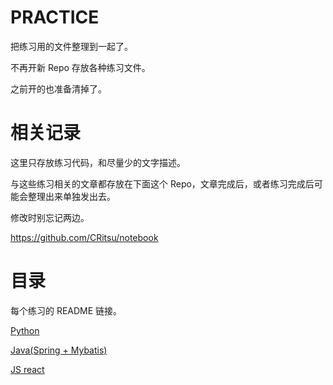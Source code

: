 # PRACTICE

把练习用的文件整理到一起了。

不再开新 Repo 存放各种练习文件。

之前开的也准备清掉了。

# 相关记录

这里只存放练习代码，和尽量少的文字描述。

与这些练习相关的文章都存放在下面这个 Repo，文章完成后，或者练习完成后可能会整理出来单独发出去。

修改时别忘记两边。

https://github.com/CRitsu/notebook

# 目录

每个练习的 README 链接。

[Python](python/README.md)

[Java(Spring + Mybatis)](java/README.md)

[JS react](react/README.md)
